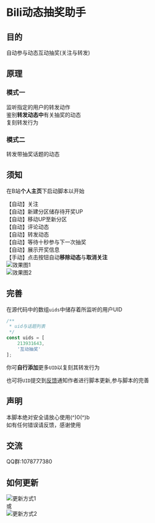 # Bili动态抽奖助手
## 目的
自动参与动态互动抽奖(关注与转发)
## 原理
### 模式一
监听指定的用户的转发动作  
鉴别**转发动态中**有关抽奖的动态  
复刻转发行为
### 模式二
转发带抽奖话题的动态
## 须知
在B站**个人主页**下启动脚本以开始  

【自动】关注  
【自动】新建分区储存待开奖UP  
【自动】移动UP至新分区  
【自动】评论动态  
【自动】转发动态  
【自动】等待十秒参与下一次抽奖  
【自动】展示开奖信息  
【手动】点击按钮自动**移除动态**与**取消关注**  
![效果图1](https://ftp.bmp.ovh/imgs/2020/10/2afa0b5c67cc1bea.png)  
![效果图2](https://ftp.bmp.ovh/imgs/2020/10/0fb926c321c124c8.png)
## 完善
在源代码中的数组`uids`中储存着所监听的用户UID
```javascript
/**
 * uid与话题列表
 */
const uids = [
    213931643,
    '互动抽奖'
];
```
你可**自行添加**更多`UID`以复刻其转发行为  

也可将`UID`提交到[反馈](https://greasyfork.org/zh-CN/scripts/412468-bili%E5%8A%A8%E6%80%81%E6%8A%BD%E5%A5%96%E5%8A%A9%E6%89%8B/feedback)通知作者进行脚本更新,参与脚本的完善
## 声明
本脚本绝对安全请放心使用(^)0(^)b  
如有任何错误请反馈，感谢使用
## 交流
QQ群:1078777380
## 如何更新
![更新方式1](https://ftp.bmp.ovh/imgs/2020/10/50310b2db579534a.png)  
或  
![更新方式2](https://ftp.bmp.ovh/imgs/2020/10/6be8bc305313b9dc.png)
